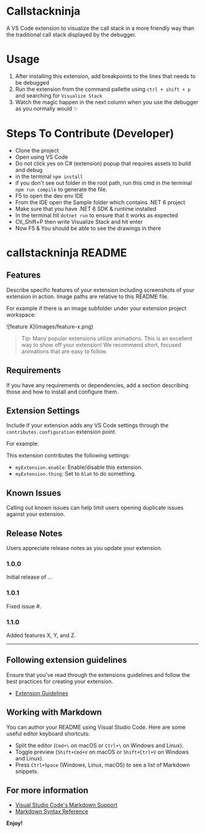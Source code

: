# Callstackninja
A VS Code extension to visualize the call stack in a more friendly way
than the traditional call stack displayed by the debugger.

# Usage
1. After installing this extension, add breakpoints to the lines that needs to be debugged
2. Run the extension from the command pallette using `ctrl + shift + p` and searching for `Visualize Stack`
3. Watch the magic happen in the next column when you use the debugger as you normally would ✨

# Steps To Contribute (Developer)
- Clone the project
- Open using VS Code
- Do not click yes on C# (extension) popup that requires assets to build and debug
- in the terminal `npm install`
- if you don't see out folder in the root path, run this cmd in the terminal `npm run compile` to generate the file.
- F5 to open the dev env IDE
- From the IDE open the Sample folder which contains .NET 6 project
- Make sure that you have .NET 6 SDK & runtime installed
- In the terminal hit `dotnet run` to ensure that it works as expected
- Ctl_Shift+P then write Visualize Stack and hit enter
- Now F5 & You should be able to see the drawings in there
# callstackninja README

## Features

Describe specific features of your extension including screenshots of your extension in action. Image paths are relative to this README file.

For example if there is an image subfolder under your extension project workspace:

\!\[feature X\]\(images/feature-x.png\)

> Tip: Many popular extensions utilize animations. This is an excellent way to show off your extension! We recommend short, focused animations that are easy to follow.

## Requirements

If you have any requirements or dependencies, add a section describing those and how to install and configure them.

## Extension Settings

Include if your extension adds any VS Code settings through the `contributes.configuration` extension point.

For example:

This extension contributes the following settings:

* `myExtension.enable`: Enable/disable this extension.
* `myExtension.thing`: Set to `blah` to do something.

## Known Issues

Calling out known issues can help limit users opening duplicate issues against your extension.

## Release Notes

Users appreciate release notes as you update your extension.

### 1.0.0

Initial release of ...

### 1.0.1

Fixed issue #.

### 1.1.0

Added features X, Y, and Z.

---

## Following extension guidelines

Ensure that you've read through the extensions guidelines and follow the best practices for creating your extension.

* [Extension Guidelines](https://code.visualstudio.com/api/references/extension-guidelines)

## Working with Markdown

You can author your README using Visual Studio Code. Here are some useful editor keyboard shortcuts:

* Split the editor (`Cmd+\` on macOS or `Ctrl+\` on Windows and Linux).
* Toggle preview (`Shift+Cmd+V` on macOS or `Shift+Ctrl+V` on Windows and Linux).
* Press `Ctrl+Space` (Windows, Linux, macOS) to see a list of Markdown snippets.

## For more information

* [Visual Studio Code's Markdown Support](http://code.visualstudio.com/docs/languages/markdown)
* [Markdown Syntax Reference](https://help.github.com/articles/markdown-basics/)

**Enjoy!**
